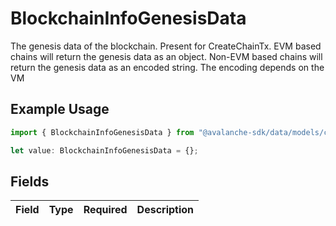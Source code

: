 # BlockchainInfoGenesisData

The genesis data of the blockchain.  Present for CreateChainTx. EVM based chains will return the genesis data as an object. Non-EVM based chains will return the genesis data as an encoded string. The encoding depends on the VM

## Example Usage

```typescript
import { BlockchainInfoGenesisData } from "@avalanche-sdk/data/models/components";

let value: BlockchainInfoGenesisData = {};
```

## Fields

| Field       | Type        | Required    | Description |
| ----------- | ----------- | ----------- | ----------- |